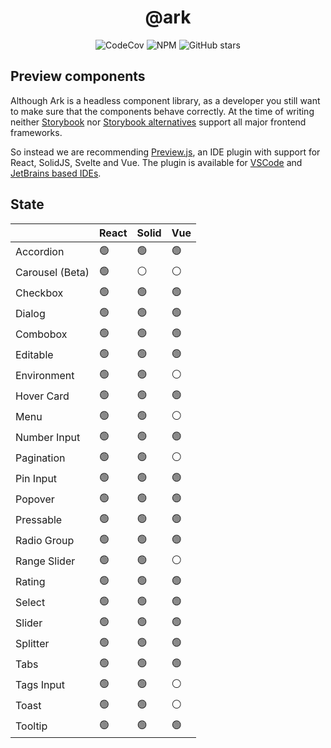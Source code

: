 <h1 align="center">@ark</h1>

<p align="center">
  <img alt="CodeCov" src="https://img.shields.io/codecov/c/gh/chakra-ui/ark?style=for-the-badge&token=O6BB59DHJ4"/>
   <img alt="NPM" src="https://img.shields.io/npm/l/@ark-ui/react?style=for-the-badge">
  <img alt="GitHub stars" src="https://img.shields.io/github/stars/chakra-ui/ark?logo=github&style=for-the-badge">
</p>

## Preview components

Although Ark is a headless component library, as a developer you still want to make sure that the components behave correctly.
At the time of writing neither [Storybook](https://storybook.js.org/docs/react/api/frameworks-feature-support) nor [Storybook alternatives](https://histoire.dev/) support all major frontend frameworks.

So instead we are recommending [Preview.js](https://previewjs.com/), an IDE plugin with support for React, SolidJS, Svelte and Vue.
The plugin is available for [VSCode](https://marketplace.visualstudio.com/items?itemName=zenclabs.previewjs) and [JetBrains based IDEs](https://plugins.jetbrains.com/plugin/17569-react-preview--deprecated-in-favor-of-preview-js/).

## State

|                 | React | Solid | Vue |
| --------------- | ----- | ----- | --- |
| Accordion       | 🟢    | 🟢    | 🟢  |
| Carousel (Beta) | 🟢    | ⚪    | ⚪  |
| Checkbox        | 🟢    | 🟢    | 🟢  |
| Dialog          | 🟢    | 🟢    | 🟢  |
| Combobox        | 🟢    | 🟢    | 🟢  |
| Editable        | 🟢    | 🟢    | 🟢  |
| Environment     | 🟢    | 🟢    | ⚪  |
| Hover Card      | 🟢    | 🟢    | 🟢  |
| Menu            | 🟢    | 🟢    | ⚪  |
| Number Input    | 🟢    | 🟢    | 🟢  |
| Pagination      | 🟢    | 🟢    | ⚪  |
| Pin Input       | 🟢    | 🟢    | 🟢  |
| Popover         | 🟢    | 🟢    | 🟢  |
| Pressable       | 🟢    | 🟢    | 🟢  |
| Radio Group     | 🟢    | 🟢    | 🟢  |
| Range Slider    | 🟢    | 🟢    | ⚪  |
| Rating          | 🟢    | 🟢    | 🟢  |
| Select          | 🟢    | 🟢    | 🟢  |
| Slider          | 🟢    | 🟢    | 🟢  |
| Splitter        | 🟢    | 🟢    | 🟢  |
| Tabs            | 🟢    | 🟢    | 🟢  |
| Tags Input      | 🟢    | 🟢    | ⚪  |
| Toast           | 🟢    | 🟢    | ⚪  |
| Tooltip         | 🟢    | 🟢    | 🟢  |
